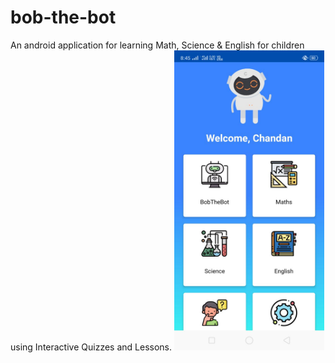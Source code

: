 # bob-the-bot
An android application for learning Math, Science &amp; English for children using Interactive Quizzes and Lessons.
<img src="https://github.com/ChandanKr16/bob-the-bot/blob/main/screenshots/photo1650165696%20(2).jpeg" width="240px">

